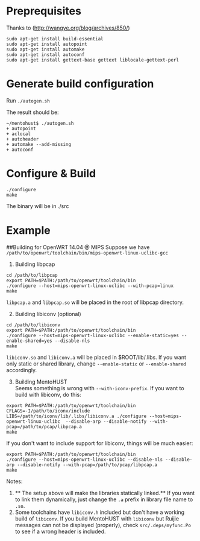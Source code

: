 # Preprequisites
Thanks to (http://wangye.org/blog/archives/850/)

```
sudo apt-get install build-essential
sudo apt-get install autopoint
sudo apt-get install automake
sudo apt-get install autoconf
sudo apt-get install gettext-base gettext liblocale-gettext-perl
```

# Generate build configuration
Run `./autogen.sh`

The result should be:
```
~/mentohust$ ./autogen.sh
+ autopoint
+ aclocal
+ autoheader
+ automake --add-missing
+ autoconf
```

# Configure & Build
```
./configure
make
```
The binary will be in ./src

# Example
##Building for OpenWRT 14.04 @ MIPS
Suppose we have `/path/to/openwrt/toolchain/bin/mips-openwrt-linux-uclibc-gcc`

1. Building libpcap
```
cd /path/to/libpcap
export PATH=$PATH:/path/to/openwrt/toolchain/bin
./configure --host=mips-openwrt-linux-uclibc --with-pcap=linux
make
```
`libpcap.a` and `libpcap.so` will be placed in the root of libpcap directory.

2. Building libiconv (optional)
```
cd /path/to/libiconv
export PATH=$PATH:/path/to/openwrt/toolchain/bin
./configure --host=mips-openwrt-linux-uclibc --enable-static=yes --enable-shared=yes --disable-nls
make
```
`libiconv.so` and `libiconv.a` will be placed in $ROOT/lib/.libs.
If you want only static or shared library, change `--enable-static` or `--enable-shared` accordingly.

3. Building MentoHUST<br/>
Seems something is wrong with `--with-iconv-prefix`. If you want to build with libiconv, do this:
```
export PATH=$PATH:/path/to/openwrt/toolchain/bin
CFLAGS=-I/path/to/iconv/include LIBS=/path/to/iconv/lib/.libs/libiconv.a ./configure --host=mips-openwrt-linux-uclibc  --disable-arp --disable-notify --with-pcap=/path/to/pcap/libpcap.a
make
```
If you don't want to include support for libiconv, things will be much easier:
```
export PATH=$PATH:/path/to/openwrt/toolchain/bin
./configure --host=mips-openwrt-linux-uclibc --disable-nls --disable-arp --disable-notify --with-pcap=/path/to/pcap/libpcap.a
make
```

Notes:

1. ** The setup above will make the libraries statically linked.** If you want to link them dynamically, just change the `.a` prefix in library file name to `.so`.
2. Some toolchains have `libiconv.h` included but don't have a working build of `libiconv`. If you build MentoHUST with `libiconv` but Ruijie messages can not be displayed (properly), check `src/.deps/myfunc.Po` to see if a wrong header is included.

